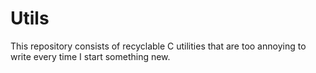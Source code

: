 # Utils

This repository consists of recyclable C utilities that are too annoying to
write every time I start something new.
